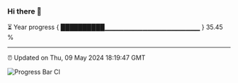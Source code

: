 ### Hi there 👋

⏳ Year progress { ██████████▁▁▁▁▁▁▁▁▁▁▁▁▁▁▁▁▁▁▁▁ } 35.45 %

---

⏰ Updated on Thu, 09 May 2024 18:19:47 GMT

![Progress Bar CI](https://github.com/liununu/liununu/workflows/Progress%20Bar%20CI/badge.svg)

